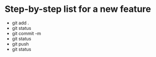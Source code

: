 # Step-by-step list for a new feature

- git add .
- git status
- git commit -m
- git status
- git push
- git status